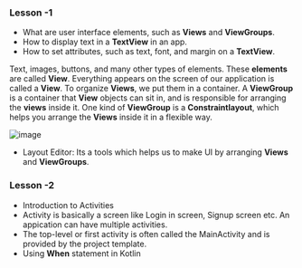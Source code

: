 ### Lesson -1
* What are user interface elements, such as **Views** and **ViewGroups**.
* How to display text in a **TextView** in an app.
* How to set attributes, such as text, font, and margin on a **TextView**.

Text, images, buttons, and many other types of elements. These **elements** are called **View**. Everything appears on the screen of our application is called a **View**.
To organize **Views**, we put them in a container. A **ViewGroup** is a container that **View** objects can sit in, and is responsible for arranging the **views** inside it.
One kind of **ViewGroup** is a **Constraintlayout**, which helps you arrange the **Views** inside it in a flexible way.

![image](https://user-images.githubusercontent.com/32765126/139840923-62f5bd91-86be-49d1-864f-db3e7c68a06e.png)

* Layout Editor: Its a tools which helps us to make UI by arranging **Views** and **ViewGroups**.


### Lesson -2
* Introduction to Activities
* Activity is basically a screen like Login in screen, Signup screen etc. An appication can have multiple activities.
* The top-level or first activity is often called the MainActivity and is provided by the project template.
* Using **When** statement in Kotlin
